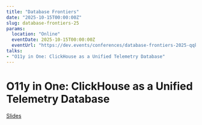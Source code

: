 ```yaml
---
title: "Database Frontiers"
date: "2025-10-15T00:00:00Z"
slug: database-frontiers-25
params:
  location: "Online"
  eventDate: 2025-10-15T00:00:00Z
  eventUrl: "https://dev.events/conferences/database-frontiers-2025-qqk5apoh"
talks:
- "O11y in One: ClickHouse as a Unified Telemetry Database"
---
```


# O11y in One: ClickHouse as a Unified Telemetry Database
[Slides](/slides/DB%20Frontiers%20-%20O11y%20in%20One.pdf)
